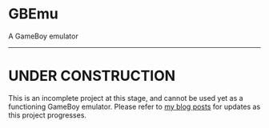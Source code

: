 # GBEmu

 A GameBoy emulator

---

# UNDER CONSTRUCTION

This is an incomplete project at this stage, and cannot be used yet as a functioning GameBoy emulator.
Please refer to [my blog posts](charliehart.dev/tags/emulation) for updates as this project progresses. 
